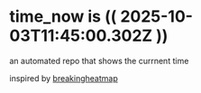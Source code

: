 # time_now is (( 2025-10-03T11:45:00.302Z ))

an automated repo that shows the currnent time

inspired by [breakingheatmap](https://github.com/breakingheatmap/breakingheatmap)